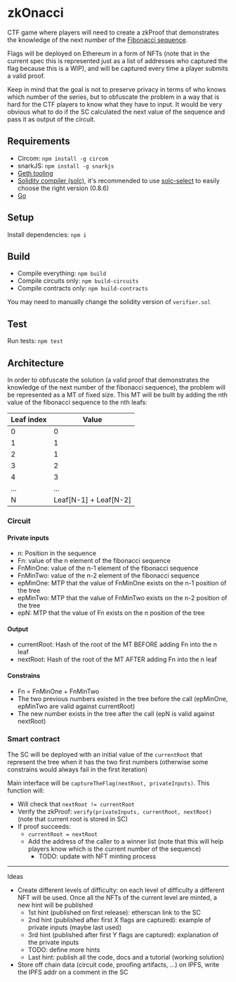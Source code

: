 # zkOnacci

CTF game where players will need to create a zkProof that demonstrates the knowledge of the next number of the [Fibonacci sequence](https://en.wikipedia.org/wiki/Fibonacci_number).

Flags will be deployed on Ethereum in a form of NFTs (note that in the current spec this is represented just as a list of addresses who captured the flag because this is a WIP), and will be captured every time a player submits a valid proof.

Keep in mind that the goal is not to preserve privacy in terms of who knows which number of the series, but to obfuscate the problem in a way that is hard for the CTF players to know what they have to input. It would be very obvious what to do if the SC calculated the next value of the sequence and pass it as output of the circuit.

## Requirements

- Circom: `npm install -g circom`
- snarkJS: `npm install -g snarkjs`
- [Geth tooling](https://github.com/ethereum/go-ethereum#executables)
- [Solidity compiler (solc)](https://docs.soliditylang.org/en/v0.8.6/installing-solidity.html), it's recommended to use [solc-select](https://github.com/crytic/solc-select) to easily choose the right version (0.8.6)
- [Go](https://golang.org/doc/install)

## Setup

Install dependencies: `npm i`

## Build

- Compile everything: `npm build`
- Compile circuits only: `npm build-circuits`
- Compile contracts only: `npm build-contracts`

You may need to manually change the solidity version of `verifier.sol`

## Test

Run tests: `npm test`

## Architecture

In order to obfuscate the solution (a valid proof that demonstrates the knowledge of the next number of the fibonacci sequence), the problem will be represented as a MT of fixed size. This MT will be built by adding the nth value of the fibonacci sequence to the nth leafs:

| Leaf index | Value                 |
| ---------- | --------------------- |
| 0          | 0                     |
| 1          | 1                     |
| 2          | 1                     |
| 3          | 2                     |
| 4          | 3                     |
| ...        | ...                   |
| N          | Leaf[N-1] + Leaf[N-2] |

### Circuit

#### Private inputs

- n: Position in the sequence
- Fn: value of the n element of the fibonacci sequence
- FnMinOne: value of the n-1 element of the fibonacci sequence
- FnMinTwo: value of the n-2 element of the fibonacci sequence
- epMinOne: MTP that the value of FnMinOne exists on the n-1 position of the tree
- epMinTwo: MTP that the value of FnMinTwo exists on the n-2 position of the tree
- epN: MTP that the value of Fn exists on the n position of the tree

#### Output

- currentRoot: Hash of the root of the MT BEFORE adding Fn into the n leaf
- nextRoot: Hash of the root of the MT AFTER adding Fn into the n leaf

#### Constrains

- Fn = FnMinOne + FnMinTwo
- The two previous numbers existed in the tree before the call (epMinOne, epMinTwo are valid against currentRoot)
- The new number exists in the tree after the call (epN is valid against nextRoot)

### Smart contract

The SC will be deployed with an initial value of the `currentRoot` that represent the tree when it has the two first numbers (otherwise some constrains would always fail in the first iteration)

Main interface will be `captureTheFlag(nextRoot, privateInputs)`. This function will:

- Will check that `nextRoot != currentRoot`
- Verify the zkProof: `verify(privateInputs, currentRoot, nextRoot)` (note that current root is stored in SC)
- If proof succeeds:
  - `currentRoot = nextRoot`
  - Add the address of the caller to a winner list (note that this will help players know which is the current number of the sequence)
    - TODO: update with NFT minting process

---

Ideas

- Create different levels of difficulty: on each level of difficulty a different NFT will be used. Once all the NFTs of the current level are minted, a new hint will be published
  - 1st hint (published on first release): etherscan link to the SC
  - 2nd hint (published after first X flags are captured): example of private inputs (maybe last used)
  - 3rd hint (published after first Y flags are captured): explanation of the private inputs
  - TODO: define more hints
  - Last hint: publish all the code, docs and a tutorial (working solution)
- Store off chain data (circuit code, proofing artifacts, ...) on IPFS, write the IPFS addr on a comment in the SC
